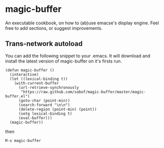 # magic-buffer
An executable cookbook, on how to (ab)use emacse's display engine. Feel free to add sections, or suggest improvements.

## Trans-network autoload
You can add the following snippet to your .emacs. It will download and install the latest version of magic-buffer on it's firsts run.

    (defun magic-buffer ()
      (interactive)
      (let ((lexical-binding t))
        (with-current-buffer
          (url-retrieve-synchronously
           "https://raw.github.com/sabof/magic-buffer/master/magic-buffer.el")
          (goto-char (point-min))
          (search-forward "\n\n")
          (delete-region (point-min) (point))
          (setq lexical-binding t)
          (eval-buffer)))
      (magic-buffer))

then

    M-x magic-buffer

